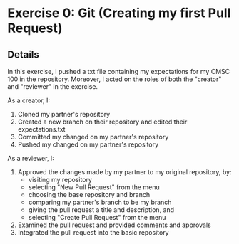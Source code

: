 # Exercise 0: Git (Creating my first Pull Request)

## Details

In this exercise, I pushed a txt file containing my expectations for my CMSC 100 in the repository. Moreover, I acted on the roles of both the "creator" and "reviewer" in the exercise.

As a creator, I:

1. Cloned my partner's repository
2. Created a new branch on their repository and edited their expectations.txt
3. Committed my changed on my partner's repository
4. Pushed my changed on my partner's repository

As a reviewer, I:

1. Approved the changes made by my partner to my original repository, by:
   - visiting my repository
   - selecting "New Pull Request" from the menu
   - choosing the base repository and branch
   - comparing my partner's branch to be my branch
   - giving the pull request a title and description, and
   - selecting "Create Pull Request" from the menu
2. Examined the pull request and provided comments and approvals
3. Integrated the pull request into the basic repository
